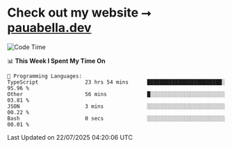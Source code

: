 # Check out my website ⭢ [pauabella.dev](https://pauabella.dev)

<!--START_SECTION:waka-->
![Code Time](http://img.shields.io/badge/Code%20Time-4%2C617%20hrs%2044%20mins-blue)

📊 **This Week I Spent My Time On** 

```text
💬 Programming Languages: 
TypeScript               23 hrs 54 mins      ████████████████████████░   95.96 % 
Other                    56 mins             █░░░░░░░░░░░░░░░░░░░░░░░░   03.81 % 
JSON                     3 mins              ░░░░░░░░░░░░░░░░░░░░░░░░░   00.22 % 
Bash                     0 secs              ░░░░░░░░░░░░░░░░░░░░░░░░░   00.01 % 
```


 Last Updated on 22/07/2025 04:20:06 UTC
<!--END_SECTION:waka-->
